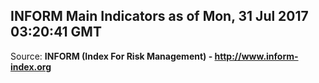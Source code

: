 ## INFORM Main Indicators as of Mon, 31 Jul 2017 03:20:41 GMT

Source: **INFORM (Index For Risk Management) - http://www.inform-index.org**